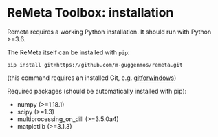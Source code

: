 # ReMeta Toolbox: installation

Remeta requires a working Python installation. It should run with Python >=3.6.

The ReMeta itself can be installed with `pip`:
```
pip install git+https://github.com/m-guggenmos/remeta.git
```
(this command requires an installed Git, e.g. [gitforwindows](https://gitforwindows.org/))


Required packages (should be automatically installed with pip):
- numpy (>=1.18.1)
- scipy (>=1.3)
- multiprocessing_on_dill (>=3.5.0a4)
- matplotlib (>=3.1.3)